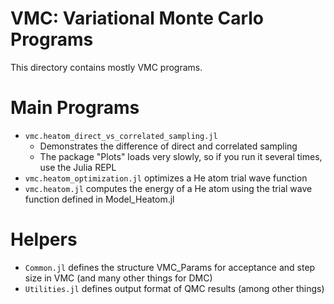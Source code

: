 # VMC: Variational Monte Carlo Programs

This directory contains mostly VMC programs.


# Main Programs
- `vmc.heatom_direct_vs_correlated_sampling.jl` 
  - Demonstrates the difference of direct and correlated sampling 
  - The package "Plots" loads very slowly, so if you run it several times, use the Julia REPL
- `vmc.heatom_optimization.jl` optimizes a He atom trial wave function
- `vmc.heatom.jl` computes the energy of a He atom using the trial wave function defined in Model_Heatom.jl
# Helpers
- `Common.jl` defines the structure VMC_Params for acceptance and step size in VMC (and many other things for DMC)
 - `Utilities.jl` defines output format of QMC results (among other things)
